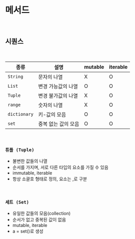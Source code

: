 # 메서드

<br/>

## 시퀀스

<br/>

|종류|설명|mutable|iterable|
|---|-------------|-----|-----|
|`String`|문자의 나열|X|O|
|`List`|변경 가능값의 나열|O|O|
|`Tuple`|변경 불가값의 나열|X|O|
|`range`|숫자의 나열|X|O|
|`dictionary`|키-값의 모음|O|O|
|`set`|중복 없는 값의 모음|O|O|

<br/>

### **`튜플 (Tuple)`**

- 불변한 값들의 나열
- 순서를 가지며, 서로 다른 타입의 요소를 가질 수 있음
- immutable, iterable
- 항상 소괄호 형태로 정의, 요소는 ,로 구분

<br/>

### **`세트 (Set)`**

- 유일한 값들의 모음(collection)
- 순서가 없고 중복된 값이 없음
- mutable, iterable
- a = set()로 생성
